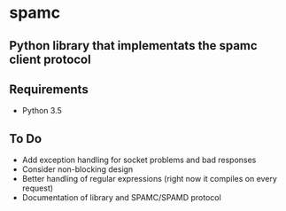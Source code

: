 # spamc

## Python library that implementats the spamc client protocol

## Requirements
* Python 3.5

## To Do
* Add exception handling for socket problems and bad responses
* Consider non-blocking design
* Better handling of regular expressions (right now it compiles on every request)
* Documentation of library and SPAMC/SPAMD protocol
